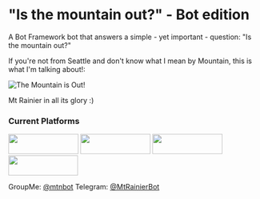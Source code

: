 # "Is the mountain out?" - Bot edition

A Bot Framework bot that answers a simple - yet important - question: "Is the mountain out?"

If you're not from Seattle and don't know what I mean by Mountain, this is what I'm talking about!:

![The Mountain is Out!](http://media-cache-ec0.pinimg.com/736x/32/0d/cd/320dcdbdcb002671cd13b0641e3cfbe5.jpg)

Mt Rainier in all its glory :)

### Current Platforms

<a href='https://www.messenger.com/t/1360122237401499'><img src='https://facebook.botframework.com/Content/MessageUs.png' height="40" width="140"></a>
<a href='https://teams.microsoft.com/l/chat/0/0?users=28:3f44dbc7-09a2-43a4-84c9-d565c066ce8e'><img src='https://i.imgur.com/bPADqgu.png' height="40" width="140"></a>
<a href='https://join.skype.com/bot/3f44dbc7-09a2-43a4-84c9-d565c066ce8e'><img src='https://i.imgur.com/DYGVlw4.png' height="40" width="140"/></a>
<a href="https://slack.com/oauth/authorize?scope=bot&client_id=202692816929.204082566631&redirect_uri=https%3a%2f%2fslack.botframework.com%2fHome%2fauth&state=mtnbot"><img height="40" width="139" src="https://platform.slack-edge.com/img/add_to_slack.png" srcset="https://platform.slack-edge.com/img/add_to_slack.png 1x, https://platform.slack-edge.com/img/add_to_slack@2x.png 2x"></a>

GroupMe: <a href='https://groupme.botframework.com/?botId=mtnbot'>@mtnbot</a>
Telegram: <a href='https://telegram.me/MtRainierBot'>@MtRainierBot</a>

